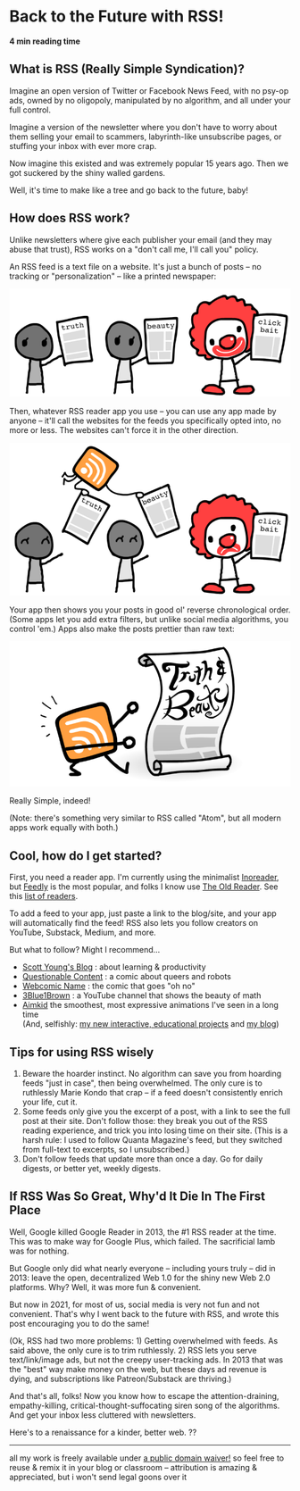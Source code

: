 # Back to the Future with RSS!

**4 min reading time**

## What is RSS (Really Simple Syndication)?

Imagine an open version of Twitter or Facebook News Feed, with no psy-op ads, owned by no oligopoly, manipulated by no algorithm, and all under your full control.

Imagine a version of the newsletter where you don't have to worry about them selling your email to scammers, labyrinth-like unsubscribe pages, or stuffing your inbox with ever more crap.

Now imagine this existed and was extremely popular 15 years ago. Then we got suckered by the shiny walled gardens.

Well, it's time to make like a tree and go back to the future, baby!

## How does RSS work?

Unlike newsletters where give each publisher your email (and they may abuse that trust), RSS works on a "don't call me, I'll call you" policy.

An RSS feed is a text file on a website. It's just a bunch of posts – no tracking or "personalization" – like a printed newspaper:

![](rss1.png)

Then, whatever RSS reader app you use – you can use any app made by anyone – it'll call the websites for the feeds you specifically opted into, no more or less. The websites can't force it in the other direction.

![](rss2.png)

Your app then shows you your posts in good ol' reverse chronological order. (Some apps let you add extra filters, but unlike social media algorithms, you control 'em.) Apps also make the posts prettier than raw text:

![](rss3.png)

Really Simple, indeed!

(Note: there's something very similar to RSS called "Atom", but all modern apps work equally with both.)

## Cool, how do I get started?

First, you need a reader app. I'm currently using the minimalist [Inoreader](https://www.inoreader.com/), but [Feedly](https://feedly.com/) is the most popular, and folks I know use [The Old Reader](https://theoldreader.com/). See this [list of readers](https://zapier.com/blog/best-rss-feed-reader-apps/).

To add a feed to your app, just paste a link to the blog/site, and your app will automatically find the feed! RSS also lets you follow creators on YouTube, Substack, Medium, and more.

But what to follow? Might I recommend...  
- [Scott Young's Blog](https://www.scotthyoung.com/blog/) : about learning & productivity  
- [Questionable Content](https://questionablecontent.net/) : a comic about queers and robots  
- [Webcomic Name](https://webcomicname.com/) : the comic that goes "oh no"  
- [3Blue1Brown](https://www.youtube.com/channel/UCYO_jab_esuFRV4b17AJtAw) : a YouTube channel that shows the beauty of math  
- [Aimkid](https://www.youtube.com/user/AimkidProductions) the smoothest, most expressive animations I've seen in a long time  
(And, selfishly: [my new interactive, educational projects](https://ncase.me/) and [my blog](https://blog.ncase.me/))

## Tips for using RSS wisely

1. Beware the hoarder instinct. No algorithm can save you from hoarding feeds "just in case", then being overwhelmed. The only cure is to ruthlessly Marie Kondo that crap – if a feed doesn't consistently enrich your life, cut it.
2. Some feeds only give you the excerpt of a post, with a link to see the full post at their site. Don't follow those: they break you out of the RSS reading experience, and trick you into losing time on their site. (This is a harsh rule: I used to follow Quanta Magazine's feed, but they switched from full-text to excerpts, so I unsubscribed.)
3. Don't follow feeds that update more than once a day. Go for daily digests, or better yet, weekly digests.

## If RSS Was So Great, Why'd It Die In The First Place

Well, Google killed Google Reader in 2013, the #1 RSS reader at the time. This was to make way for Google Plus, which failed. The sacrificial lamb was for nothing.

But Google only did what nearly everyone – including yours truly – did in 2013: leave the open, decentralized Web 1.0 for the shiny new Web 2.0 platforms. Why? Well, it was more fun & convenient.

But now in 2021, for most of us, social media is very not fun and not convenient. That's why I went back to the future with RSS, and wrote this post encouraging you to do the same!

(Ok, RSS had two more problems: 1) Getting overwhelmed with feeds. As said above, the only cure is to trim ruthlessly. 2) RSS lets you serve text/link/image ads, but not the creepy user-tracking ads. In 2013 that was the "best" way make money on the web, but these days ad revenue is dying, and subscriptions like Patreon/Substack are thriving.)

And that's all, folks! Now you know how to escape the attention-draining, empathy-killing, critical-thought-suffocating siren song of the algorithms. And get your inbox less cluttered with newsletters.

Here's to a renaissance for a kinder, better web. ??

---

all my work is freely available under [a public domain waiver!](https://creativecommons.org/publicdomain/zero/1.0/) so feel free to reuse & remix it in your blog or classroom – attribution is amazing & appreciated, but i won't send legal goons over it